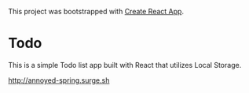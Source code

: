 This project was bootstrapped with [Create React App](https://github.com/facebook/create-react-app).

# Todo

This is a simple Todo list app built with React that utilizes Local Storage. 

http://annoyed-spring.surge.sh

